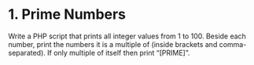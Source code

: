 # 1. Prime Numbers
Write a PHP script that prints all integer values from 1 to 100.
Beside each number, print the numbers it is a multiple of (inside brackets and comma-separated). If
only multiple of itself then print “[PRIME]”.
